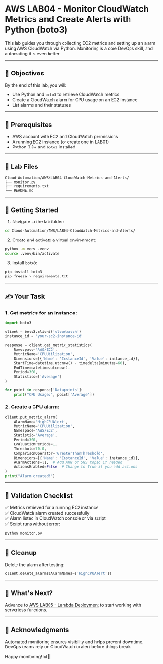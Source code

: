 # AWS LAB04 - Monitor CloudWatch Metrics and Create Alerts with Python (boto3)

This lab guides you through collecting EC2 metrics and setting up an alarm using AWS CloudWatch via Python. Monitoring is a core DevOps skill, and automating it is even better.

---

## 🎯 Objectives

By the end of this lab, you will:
- Use Python and `boto3` to retrieve CloudWatch metrics
- Create a CloudWatch alarm for CPU usage on an EC2 instance
- List alarms and their statuses

---

## 🧰 Prerequisites

- AWS account with EC2 and CloudWatch permissions
- A running EC2 instance (or create one in LAB01)
- Python 3.8+ and `boto3` installed

---

## 📁 Lab Files

```
Cloud-Automation/AWS/LAB04-CloudWatch-Metrics-and-Alerts/
├── monitor.py
├── requirements.txt
└── README.md
```

---

## 🚀 Getting Started

1. Navigate to the lab folder:
```bash
cd Cloud-Automation/AWS/LAB04-CloudWatch-Metrics-and-Alerts/
```

2. Create and activate a virtual environment:
```bash
python -m venv .venv
source .venv/bin/activate
```

3. Install `boto3`:
```bash
pip install boto3
pip freeze > requirements.txt
```

---

## ✍️ Your Task

### 1. Get metrics for an instance:
```python
import boto3

client = boto3.client('cloudwatch')
instance_id = 'your-ec2-instance-id'

response = client.get_metric_statistics(
    Namespace='AWS/EC2',
    MetricName='CPUUtilization',
    Dimensions=[{'Name': 'InstanceId', 'Value': instance_id}],
    StartTime=datetime.utcnow() - timedelta(minutes=60),
    EndTime=datetime.utcnow(),
    Period=300,
    Statistics=['Average']
)

for point in response['Datapoints']:
    print("CPU Usage:", point['Average'])
```

### 2. Create a CPU alarm:
```python
client.put_metric_alarm(
    AlarmName='HighCPUAlert',
    MetricName='CPUUtilization',
    Namespace='AWS/EC2',
    Statistic='Average',
    Period=300,
    EvaluationPeriods=1,
    Threshold=70.0,
    ComparisonOperator='GreaterThanThreshold',
    Dimensions=[{'Name': 'InstanceId', 'Value': instance_id}],
    AlarmActions=[],  # Add ARN of SNS topic if needed
    ActionsEnabled=False  # Change to True if you add actions
)
print("Alarm created!")
```

---

## 🧪 Validation Checklist

✅ Metrics retrieved for a running EC2 instance  
✅ CloudWatch alarm created successfully  
✅ Alarm listed in CloudWatch console or via script  
✅ Script runs without error:
```bash
python monitor.py
```

---

## 🧹 Cleanup
Delete the alarm after testing:
```python
client.delete_alarms(AlarmNames=['HighCPUAlert'])
```

---

## 💬 What's Next?
Advance to [AWS LAB05 - Lambda Deployment](../LAB05-Lambda-Deployment/) to start working with serverless functions.

---

## 🙏 Acknowledgments
Automated monitoring ensures visibility and helps prevent downtime. DevOps teams rely on CloudWatch to alert before things break.

Happy monitoring! 📊🐍